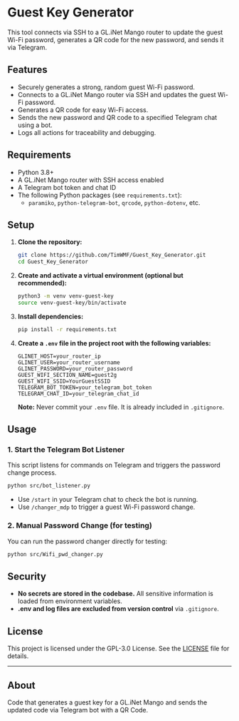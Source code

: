 # Guest Key Generator

This tool connects via SSH to a GL.iNet Mango router to update the guest Wi-Fi password, generates a QR code for the new password, and sends it via Telegram.

## Features

- Securely generates a strong, random guest Wi-Fi password.
- Connects to a GL.iNet Mango router via SSH and updates the guest Wi-Fi password.
- Generates a QR code for easy Wi-Fi access.
- Sends the new password and QR code to a specified Telegram chat using a bot.
- Logs all actions for traceability and debugging.

## Requirements

- Python 3.8+
- A GL.iNet Mango router with SSH access enabled
- A Telegram bot token and chat ID
- The following Python packages (see `requirements.txt`):
  - `paramiko`, `python-telegram-bot`, `qrcode`, `python-dotenv`, etc.

## Setup

1. **Clone the repository:**
   ```bash
   git clone https://github.com/TimWMF/Guest_Key_Generator.git
   cd Guest_Key_Generator
   ```

2. **Create and activate a virtual environment (optional but recommended):**
   ```bash
   python3 -m venv venv-guest-key
   source venv-guest-key/bin/activate
   ```

3. **Install dependencies:**
   ```bash
   pip install -r requirements.txt
   ```

4. **Create a `.env` file in the project root with the following variables:**
   ```env
   GLINET_HOST=your_router_ip
   GLINET_USER=your_router_username
   GLINET_PASSWORD=your_router_password
   GUEST_WIFI_SECTION_NAME=guest2g
   GUEST_WIFI_SSID=YourGuestSSID
   TELEGRAM_BOT_TOKEN=your_telegram_bot_token
   TELEGRAM_CHAT_ID=your_telegram_chat_id
   ```

   **Note:** Never commit your `.env` file. It is already included in `.gitignore`.

## Usage

### 1. Start the Telegram Bot Listener

This script listens for commands on Telegram and triggers the password change process.

```bash
python src/bot_listener.py
```

- Use `/start` in your Telegram chat to check the bot is running.
- Use `/changer_mdp` to trigger a guest Wi-Fi password change.

### 2. Manual Password Change (for testing)

You can run the password changer directly for testing:

```bash
python src/Wifi_pwd_changer.py
```

## Security

- **No secrets are stored in the codebase.** All sensitive information is loaded from environment variables.
- **.env and log files are excluded from version control** via `.gitignore`.

## License

This project is licensed under the GPL-3.0 License. See the [LICENSE](LICENSE) file for details.

---

## About

Code that generates a guest key for a GL.iNet Mango and sends the updated code via Telegram bot with a QR Code.
